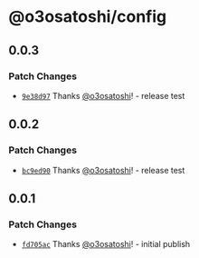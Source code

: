 # @o3osatoshi/config

## 0.0.3

### Patch Changes

- [`9e38d97`](https://github.com/o3osatoshi/portfolio/commit/9e38d974325ac83433609670b6bc2ecc803c6050) Thanks [@o3osatoshi](https://github.com/o3osatoshi)! - release test

## 0.0.2

### Patch Changes

- [`bc9ed90`](https://github.com/o3osatoshi/portfolio/commit/bc9ed90a7831a8d366984fad24c2f087b478f1f8) Thanks [@o3osatoshi](https://github.com/o3osatoshi)! - release test

## 0.0.1

### Patch Changes

- [`fd705ac`](https://github.com/o3osatoshi/portfolio/commit/fd705acbd21d8485a96ce840f954947e9bd8d27e) Thanks [@o3osatoshi](https://github.com/o3osatoshi)! - initial publish
